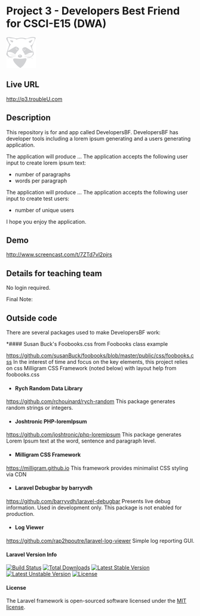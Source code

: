 # Project 3 - Developers Best Friend for CSCI-E15 (DWA)

![TroubleU Logo](logo-redux.png)

## Live URL
<http://p3.troubleU.com>

## Description
This repository is for and app called DevelopersBF. DevelopersBF has developer tools including a lorem ipsum generating and a users generating application.

The application will produce ... The application accepts the following user input to create lorem ipsum text:

- number of paragraphs
- words per paragraph

The application will produce ... The application accepts the following user input to create test users:

- number of unique users

I hope you enjoy the application.

## Demo
<http://www.screencast.com/t/7ZTd7vl2pjrs>

## Details for teaching team
No login required.

Final Note:

## Outside code
There are several packages used to make DevelopersBF work:

*#### Susan Buck's Foobooks.css from Foobooks class example

<https://github.com/susanBuck/foobooks/blob/master/public/css/foobooks.css>
In the interest of time and focus on the key elements, this project relies on css Milligram CSS Framework (noted below) with layout help from foobooks.css

* #### Rych Random Data Library

<https://github.com/rchouinard/rych-random>
This package generates random strings or integers.

* #### Joshtronic PHP-loremIpsum

<https://github.com/joshtronic/php-loremipsum>
This package generates Lorem Ipsum text at the word, sentence and paragraph level.

* #### Milligram CSS Framework

<https://milligram.github.io>
This framework provides minimalist CSS styling via CDN

* #### Laravel Debugbar by barryvdh

<https://github.com/barryvdh/laravel-debugbar>
Presents live debug information. Used in development only. This package is not enabled for production.

* #### Log Viewer

<https://github.com/rap2hpoutre/laravel-log-viewer>
Simple log reporting GUI.

#### Laravel Version Info
[![Build Status](https://travis-ci.org/laravel/framework.svg)](https://travis-ci.org/laravel/framework)
[![Total Downloads](https://poser.pugx.org/laravel/framework/d/total.svg)](https://packagist.org/packages/laravel/framework)
[![Latest Stable Version](https://poser.pugx.org/laravel/framework/v/stable.svg)](https://packagist.org/packages/laravel/framework)
[![Latest Unstable Version](https://poser.pugx.org/laravel/framework/v/unstable.svg)](https://packagist.org/packages/laravel/framework)
[![License](https://poser.pugx.org/laravel/framework/license.svg)](https://packagist.org/packages/laravel/framework)

#### License

The Laravel framework is open-sourced software licensed under the [MIT license](http://opensource.org/licenses/MIT).
